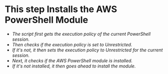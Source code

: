 # This step Installs the AWS PowerShell Module

- *The script first gets the execution policy of the current PowerShell session.*
- *Then checks if the execution policy is set  to Unrestricted.*
- *If it's not, it then sets the execution policy to Unrestricted for the current session.*
- *Next, it checks if the AWS PowerShell module is installed.*
- *If it's not installed, it then goes ahead to install the module.*
